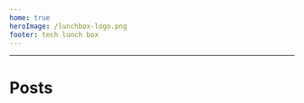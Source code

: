 ```yaml
---
home: true
heroImage: /lunchbox-logo.png
footer: tech lunch box
---
```


---

# Posts

<Articles />
